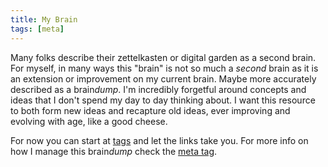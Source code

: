 ```yaml
---
title: My Brain
tags: [meta]
---
```


Many folks describe their zettelkasten or digital garden as a second brain.
For myself, in many ways this "brain" is not so much a *second* brain as it is an extension or improvement on my current brain.
Maybe more accurately described as a brain*dump*.
I'm incredibly forgetful around concepts and ideas that I don't spend my day to day thinking about.
I want this resource to both form new ideas and recapture old ideas, ever improving and evolving with age, like a good cheese.

For now you can start at [tags](/tags) and let the links take you.
For more info on how I manage this brain*dump* check the [meta tag](/tags/meta).


